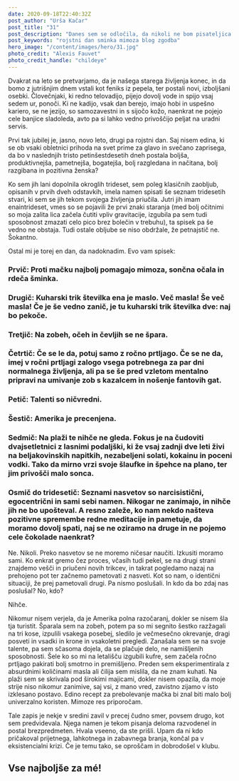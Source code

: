 ```yaml
---
date: 2020-09-18T22:40:32Z
post_author: "Urša Kačar"
post_title: "31"
post_description: "Danes sem se odločila, da nikoli ne bom pisateljica. Pri mojih letih je itak že prepozno. "
post_keywords: "rojstni dan sminka mimoza blog zgodba"
hero_image: "/content/images/hero/31.jpg"
photo_credit: "Alexis Fauvet"
photo_credit_handle: "childeye"
---
```


Dvakrat na leto se pretvarjamo, da je našega starega življenja konec, in da bomo z jutrišnjim dnem vstali kot feniks iz pepela, ter postali novi, izboljšani osebki. Človečnjaki, ki redno telovadijo, pijejo dovolj vode in spijo vsaj sedem ur, ponoči. Ki ne kadijo, vsak dan berejo, imajo hobi in uspešno kariero, se ne jezijo, so samozavestni in s sijočo kožo, naenkrat ne pojejo cele banjice sladoleda, avto pa si lahko vedno privoščijo peljat na uradni servis.

Prvi tak jubilej je, jasno, novo leto, drugi pa rojstni dan. Saj nisem edina, ki se ob vsaki obletnici prihoda na svet prime za glavo in svečano zaprisega, da bo v naslednjih tristo petinšestdesetih dneh postala boljša, produktivnejša, pametnejša, bogatejša, bolj razgledana in načitana, bolj razgibana in pozitivna ženska?

Ko sem jih lani dopolnila okroglih trideset, sem poleg klasičnih zaobljub, opisanih v prvih dveh odstavkih, imela namen spisati še seznam tridesetih stvari, ki sem se jih tekom svojega življenja priučila. Jutri jih imam enaintrideset, vmes so se pojavili že prvi znaki staranja (med bolj očitnimi so moja zalita lica začela čutiti vpliv gravitacije, izgubila pa sem tudi sposobnost zmazati celo pico brez bolečin v trebuhu), ta spisek pa še vedno ne obstaja. Tudi ostale obljube se niso obdržale, že petnajstič ne. Šokantno.

Ostal mi je torej en dan, da nadoknadim. Evo vam spisek:

### **Prvič:** Proti mačku najbolj pomagajo mimoza, sončna očala in rdeča šminka.

### **Drugič:** Kuharski trik številka ena je maslo. Več masla! Še več masla! Če je še vedno zanič, je tu kuharski trik številka dve: naj bo pekoče.

### **Tretjič:** Na zobeh, očeh in čevljih se ne špara.

### **Četrtič:** Če se le da, potuj samo z ročno prtljago. Če se ne da, imej v ročni prtljagi zalogo vsega potrebnega za par dni normalnega življenja, ali pa se še pred vzletom mentalno pripravi na umivanje zob s kazalcem in nošenje fantovih gat.

### **Petič:** Talenti so ničvredni.

### **Šestič:** Amerika je precenjena.

### **Sedmič:** Na plaži te nihče ne gleda. Fokus je na čudoviti dvajsetletnici z lasnimi podaljški, ki že vsaj zadnji dve leti živi na beljakovinskih napitkih, nezabeljeni solati, kokainu in poceni vodki. Tako da mirno vrzi svoje šlaufke in špehce na plano, ter jim privošči malo sonca. 

### **Osmič do tridesetič:** Seznami nasvetov so narcisistični, egocentrični in sami sebi namen. Nikogar ne zanimajo, in nihče jih ne bo upošteval. A resno zaleže, ko nam nekdo našteva pozitivne spremembe redne meditacije in pametuje, da moramo dovolj spati, naj se ne oziramo na druge in ne pojemo cele čokolade naenkrat?

Ne. Nikoli. Preko nasvetov se ne moremo ničesar naučiti. Izkusiti moramo sami. Ko enkrat gremo čez proces, včasih tudi pekel, se na drugi strani znajdemo vešči in priučeni novih trikcev, in takrat pogledamo nazaj na prehojeno pot ter začnemo pametovati z nasveti. Kot so nam, o identični situaciji, že prej pametovali drugi. Pa nismo poslušali. In kdo da bo zdaj nas poslušal? No, kdo?

Nihče.

Nikomur nisem verjela, da je Amerika polna razočaranj, dokler se nisem šla tja turistit. Šparala sem na zobeh, potem pa so mi segnito šestko razžagali na tri kose, izpulili vsakega posebej, sledilo je večmesečno okrevanje, dragi posveti in vsadki in krone in vsakoletni pregledi. Zanašala sem se na svoje talente, pa sem sčasoma dojela, da se plačuje delo, ne namišljenih sposobnosti. Šele ko so mi na letališču izgubili kufre, sem začela ročno prtljago pakirati bolj smotrno in premišljeno. Preden sem eksperimentirala z absurdnimi količinami masla ali čilija sem mislila, da ne znam kuhati. Na plaži sem se skrivala pod širokimi majicami, dokler nisem opazila, da moje strije niso nikomur zanimive, saj vsi, z mano vred, zavistno zijamo v isto izklesano postavo. Edino recept za prebolevanje mačka bi znal biti malo bolj univerzalno koristen. Mimoze res priporočam.

Tale zapis je nekje v sredini zavil v precej čudno smer, povsem drugo, kot sem predvidevala. Njega namen je tekom pisanja deloma razvodenel in postal brezpredmeten. Hvala vseeno, da ste prišli.  Upam da ni kdo pričakoval prijetnega, lahkotnega in zabavnega branja, končal pa v eksistencialni krizi. Če je temu tako, se oproščam in  dobrodošel v klubu. 

## Vse najboljše za mé!
